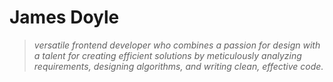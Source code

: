 <h1>
    James Doyle
</h1>

<blockquote>
  <i >
    versatile frontend developer who combines  a passion for design with a talent for creating efficient solutions by meticulously analyzing requirements, designing algorithms, and writing clean, effective code.
  </i>
</blockquote>

<!---
jamesd007/jamesd007 is a ✨ special ✨ repository because its `README.md` (this file) appears on your GitHub profile.
You can click the Preview link to take a look at your changes.
--->
